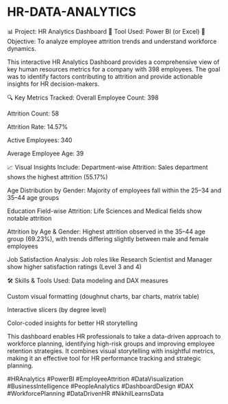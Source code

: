 # HR-DATA-ANALYTICS
📊 Project: HR Analytics Dashboard
📁 Tool Used: Power BI (or Excel)
🎯 Objective: To analyze employee attrition trends and understand workforce dynamics.

This interactive HR Analytics Dashboard provides a comprehensive view of key human resources metrics for a company with 398 employees. The goal was to identify factors contributing to attrition and provide actionable insights for HR decision-makers.

🔍 Key Metrics Tracked:
Overall Employee Count: 398

Attrition Count: 58

Attrition Rate: 14.57%

Active Employees: 340

Average Employee Age: 39

📈 Visual Insights Include:
Department-wise Attrition: Sales department shows the highest attrition (55.17%)

Age Distribution by Gender: Majority of employees fall within the 25–34 and 35–44 age groups

Education Field-wise Attrition: Life Sciences and Medical fields show notable attrition

Attrition by Age & Gender: Highest attrition observed in the 35–44 age group (69.23%), with trends differing slightly between male and female employees

Job Satisfaction Analysis: Job roles like Research Scientist and Manager show higher satisfaction ratings (Level 3 and 4)

🛠 Skills & Tools Used:
Data modeling and DAX measures

Custom visual formatting (doughnut charts, bar charts, matrix table)

Interactive slicers (by degree level)

Color-coded insights for better HR storytelling

This dashboard enables HR professionals to take a data-driven approach to workforce planning, identifying high-risk groups and improving employee retention strategies. It combines visual storytelling with insightful metrics, making it an effective tool for HR performance tracking and strategic planning.

#HRAnalytics #PowerBI #EmployeeAttrition #DataVisualization #BusinessIntelligence #PeopleAnalytics #DashboardDesign #DAX #WorkforcePlanning #DataDrivenHR #NikhilLearnsData
